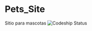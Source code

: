 # Pets_Site
Sitio para mascotas
![Codeship Status](https://codeship.com/projects/60701/status?branch=master)

